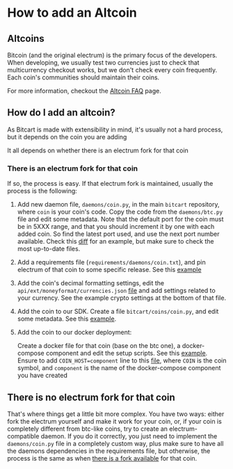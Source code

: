 # How to add an Altcoin

## Altcoins

Bitcoin \(and the original electrum\) is the primary focus of the developers. When developing, we usually test two currencies just to check that multicurrency checkout works, but we don't check every coin frequently. Each coin's communities should maintain their coins.

For more information, checkout the [Altcoin FAQ](../support-and-community/faq/altcoin-faq.md) page.

## How do I add an altcoin?

As Bitcart is made with extensibility in mind, it's usually not a hard process, but it depends on the coin you are adding

It all depends on whether there is an electrum fork for that coin

### There is an electrum fork for that coin

If so, the process is easy. If that electrum fork is maintained, usually the process is the following:

1. Add new daemon file, `daemons/coin.py`, in the main `bitcart` repository, where `coin` is your coin's code. Copy the code from the `daemons/btc.py` file and edit some metadata. Note that the default port for the coin must be in 5XXX range, and that you should increment it by one with each added coin. So find the latest port used, and use the next port number available. Check this [diff](https://github.com/bitcart/bitcart/commit/2a13147bc959634b956a42faed9369e953507703#diff-2f08b8651c7e34c35c8ee95b21766ea34b7f48004931d1a4c49fee4e673ea4ad) for an example, but make sure to check the most up-to-date files.
2. Add a requirements file \(`requirements/daemons/coin.txt`\), and pin electrum of that coin to some specific release. See this [example](https://github.com/bitcart/bitcart/commit/2a13147bc959634b956a42faed9369e953507703#diff-0ecc9f34c35e656d4f79678b2e479437f7fefe2221dd0a769839d83be9423413)
3. Add the coin's decimal formatting settings, edit the `api/ext/moneyformat/currencies.json` [file](https://github.com/bitcart/bitcart/blob/master/api/ext/moneyformat/currencies.json) and add settings related to your currency. See the example crypto settings at the bottom of that file.
4. Add the coin to our SDK. Create a file `bitcart/coins/coin.py`, and edit some metadata. See this [example](https://github.com/bitcart/bitcart-sdk/commit/f32acdca5ad6e3dc3cf5ae830fe12d91509702f1).
5. Add the coin to our docker deployment:

   Create a docker file for that coin \(base on the btc one\), a docker-compose component and edit the setup scripts. See this [example](https://github.com/bitcart/bitcart-docker/commit/34e70b5a265ac23182d19cb95b457815937724b9). Ensure to add `COIN_HOST=component` line to this [file](https://github.com/bitcart/bitcart-docker/blob/master/dev-setup.sh), where `COIN` is the coin symbol, and `component` is the name of the docker-compose component you have created


## There is no electrum fork for that coin

That's where things get a little bit more complex. You have two ways: either fork the electrum yourself and make it work for your coin, or, if your coin is completely different from btc-like coins, try to create an electrum-compatible daemon. If you do it correctly, you just need to implement the `daemons/coin.py` file in a completely custom way, plus make sure to have all the daemons dependencies in the requirements file, but otherwise, the process is the same as when [there is a fork available](how-to-add-an-altcoin.md#there-is-an-electrum-fork-for-that-coin) for that coin.

